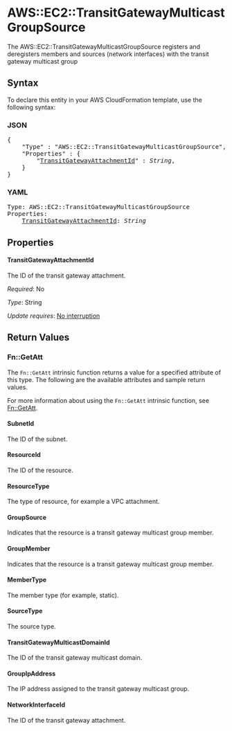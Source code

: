 # AWS::EC2::TransitGatewayMulticastGroupSource

The AWS::EC2::TransitGatewayMulticastGroupSource registers and deregisters members and sources (network interfaces) with the transit gateway multicast group

## Syntax

To declare this entity in your AWS CloudFormation template, use the following syntax:

### JSON

<pre>
{
    "Type" : "AWS::EC2::TransitGatewayMulticastGroupSource",
    "Properties" : {
        "<a href="#transitgatewayattachmentid" title="TransitGatewayAttachmentId">TransitGatewayAttachmentId</a>" : <i>String</i>,
    }
}
</pre>

### YAML

<pre>
Type: AWS::EC2::TransitGatewayMulticastGroupSource
Properties:
    <a href="#transitgatewayattachmentid" title="TransitGatewayAttachmentId">TransitGatewayAttachmentId</a>: <i>String</i>
</pre>

## Properties

#### TransitGatewayAttachmentId

The ID of the transit gateway attachment.

_Required_: No

_Type_: String

_Update requires_: [No interruption](https://docs.aws.amazon.com/AWSCloudFormation/latest/UserGuide/using-cfn-updating-stacks-update-behaviors.html#update-no-interrupt)

## Return Values

### Fn::GetAtt

The `Fn::GetAtt` intrinsic function returns a value for a specified attribute of this type. The following are the available attributes and sample return values.

For more information about using the `Fn::GetAtt` intrinsic function, see [Fn::GetAtt](https://docs.aws.amazon.com/AWSCloudFormation/latest/UserGuide/intrinsic-function-reference-getatt.html).

#### SubnetId

The ID of the subnet.

#### ResourceId

The ID of the resource.

#### ResourceType

The type of resource, for example a VPC attachment.

#### GroupSource

Indicates that the resource is a transit gateway multicast group member.

#### GroupMember

Indicates that the resource is a transit gateway multicast group member.

#### MemberType

The member type (for example, static).

#### SourceType

The source type.

#### TransitGatewayMulticastDomainId

The ID of the transit gateway multicast domain.

#### GroupIpAddress

The IP address assigned to the transit gateway multicast group.

#### NetworkInterfaceId

The ID of the transit gateway attachment.

